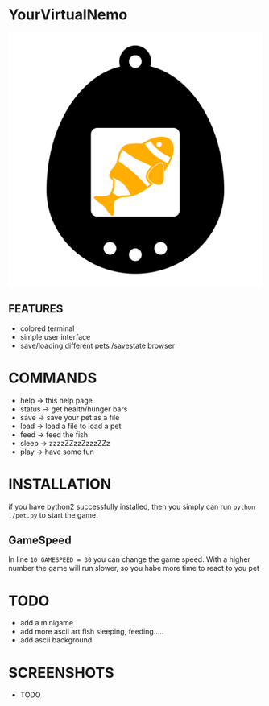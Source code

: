 # YourVirtualNemo


![GitHub Logo](/documentation/vf_logo.png)




## FEATURES

* colored terminal
* simple user interface
* save/loading different pets /savestate browser

# COMMANDS
* help -> this help page
* status -> get health/hunger bars
* save -> save your pet as a file
* load -> load a file to load a pet
* feed -> feed the fish
* sleep -> zzzzZZzzZzzzZZz
* play -> have some fun


# INSTALLATION
if you have python2 successfully installed, then you simply can run `python ./pet.py` to start the game.

## GameSpeed
In line `10 GAMESPEED = 30` you can change the game speed. With a higher number the game will run slower, so you habe more time to react to you pet



# TODO
* add a minigame
* add more ascii art fish sleeping, feeding.....
* add ascii background

# SCREENSHOTS
* TODO
